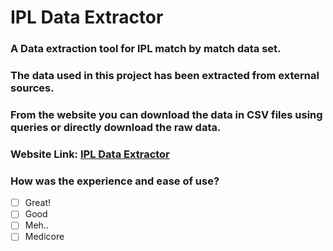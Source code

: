# IPL Data Extractor
### A Data extraction tool for IPL match by match data set.
### The data used in this project has been extracted from external sources.
### From the website you can download the data in CSV files using queries or directly download the raw data.
### Website Link: [IPL Data Extractor](https://share.streamlit.io/hiiamjay/ipl/main/app.py)
### How was the experience and ease of use?
- [ ] Great!
- [ ] Good
- [ ] Meh..
- [ ] Medicore
